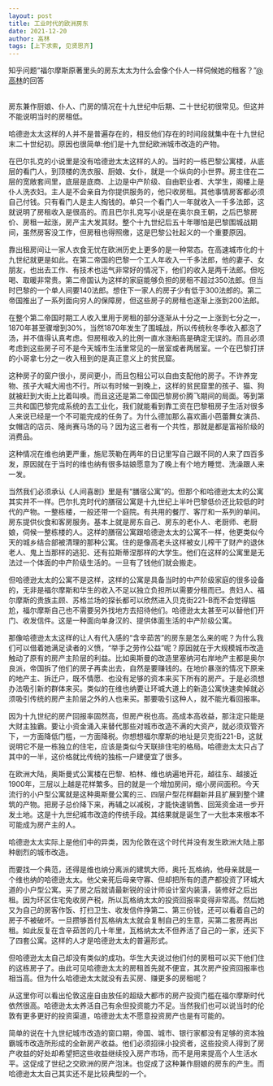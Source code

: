 ```yaml
---
layout: post
title: 工业时代的欧洲房东
date: 2021-12-20
author: 高林
tags: [上下求索, 见贤思齐]
---
```


知乎问题“福尔摩斯原著里头的房东太太为什么会像个仆人一样伺候她的租客？”[@高林](https://www.zhihu.com/question/266192012/answer/2277477705)的回答

<!--- more --->

<br/>房东兼作厨娘、仆人、门房的情况在十九世纪中后期、二十世纪初很常见。但这并不能说明当时的房租低。

哈德逊太太这样的人并不是普遍存在的，相反他们存在的时间段就集中在十九世纪末二十世纪初。原因也很简单:他们是十九世纪欧洲城市改造的产物。

在巴尔扎克的小说里是没有哈德逊太太这样的人的。当时的一栋巴黎公寓楼，从底层的看门人，到顶楼的洗衣服、厨娘、女仆，就是一个纵向的小世界。房主住在二层的宽敞套间里，底层是底商、上边是中产阶级、自由职业者、大学生，阁楼上是仆人洗衣妇。主人是不会亲自为你提供服务的，他只收房租。其他事情房客都必须自己付钱。只有看门人是主人掏钱的。单只一个看门人一年就收入一千多法郎，这就说明了房租收入是很高的。而且巴尔扎克写小说是在奥尔良王朝，之后巴黎房价、房租一起涨，房产主大发其财。整个十九世纪后五十年哪怕是巴黎围城战期间，虽然房客没工作，但房租也得照缴，这是巴黎公社起义的一个重要原因。

靠出租房间让一家人衣食无忧在欧洲历史上更多的是一种常态。在高速城市化的十九世纪就更是如此。在第二帝国的巴黎一个工人年收入一千多法郎，他的妻子、女朋友，也出去工作、有技术也运气非常好的情况下，他们的收入是两千法郎。但吃喝、取暖非常贵。第二帝国认为这样的家庭能够负担的房租不超过350法郎。但当时巴黎的一个单人间要140法郎。想住下一家人的房子少有低于300法郎的。第二帝国推出了一系列面向穷人的保障房，但这些房子的房租也逐渐上涨到200法郎。

在整个第二帝国时期工人收入里用于房租的部分逐渐从十分之一上涨到七分之一，1870年甚至骤增到30%，当然1870年发生了围城战，所以传统秋冬季收入都泡了汤，并不值得认真考虑。但房租收入的比例一直水涨船高是确定无误的。而且必须考虑到这些房子可不是今天城市生活里常见的一居室或者两居室。一个在巴黎打拼的小哥拿七分之一收入租到的是真正意义上的贫民窟。

这种房子的窗户很小，房间更小，而且包租公可以自由支配他的房子。不许养宠物、孩子大喊大闹也不行。所以有时候一到晚上，这样的贫民窟里的孩子、猫、狗就被赶到大街上比着叫唤。而且这还是第二帝国巴黎房价腾飞期间的局面。等到第三共和国巴黎完成系统的去工业化，我们就能看到靠工资在巴黎租房子生活对很多人来说已经是一个不可能完成的任务了。为什么德加那么喜欢画小芭蕾舞女演员、女帽店的店员、隆尚赛马场的马？因为这三者有一个共性，那就是都是富裕阶级的消费品。

这种情况在维也纳更严重，施尼茨勒在两年的日记里写自己跟不同的人来了四百多发，原因就在于当时的维也纳有很多姑娘愿意为了晚上有个地方睡觉、洗澡跟人来一发。

当然我们必须承认《人间喜剧》里是有“膳宿公寓”的。但那个和哈德逊太太的公寓其实并不一样。巴尔扎克时代的膳宿公寓是十九世纪上半叶巴黎低价还比较低的时代的产物。一整栋楼，一般还带一个庭院。有共用的餐厅、客厅和一系列的单间。房东提供伙食和客房服务。基本上就是房东自己、房东的老仆人、老厨师、老厨娘，伺候一整栋楼的人。这样的膳宿公寓跟哈德逊太太的公寓不一样，他更类似今天的城乡结合部被清理的那种公寓。住的是像高老头这样被女儿榨干了财产的退休老人、鬼上当那样的逃犯、还有拉斯蒂涅那样的大学生。他们在这样的公寓里是无法过一个体面的中产阶级生活的。一旦有了钱他们就会搬走。

但哈德逊太太的公寓不是这样，这样的公寓是具备当时的中产阶级家庭的很多设备的，无非是福尔摩斯和华生的收入不足以独立负担所以需要分租而已。贵妇人、福尔摩斯的贵族主顾、苏格兰场的探长都可以欣然进入贝克街221-B而不会觉得尴尬，福尔摩斯自己也不需要另外找地方去招待他们。哈德逊太太甚至可以替他们开门、收发信件。这是一种面向单身汉的、提供体面生活的中产阶级公寓。

那像哈德逊太太这样的让人有代入感的“含辛茹苦”的房东是怎么来的呢？为什么我们可以借着她满足读者的义愤，“举手之劳作公益”呢？原因就在于大规模城市改造触动了原有的房产主阶层的利益。比如奥斯曼的改造里塞纳河右岸地产主都是奥尔良派，帝国拆了他们的房子再卖出去，自然是要赚钱的。在地价暴涨的情况下原来的地产主、拆迁户，既不情愿、也没有足够的资本来买下所有的房产。于是必须想办法吸引新的群体来买。类似的在维也纳要让环城大道上的新造公寓快速卖掉就必须吸引传统的房产主阶层之外的人也来买。那要吸引这种人，就不能光看回报率。

因为十九世纪的房产回报率固然高，但房产税也高。高成本高收益，那注定只能是大财主独霸。要让小资金涌入来替代那些对城市改造不满的大资产，就必须双管齐下，一方面降低门槛，一方面降税。你想想福尔摩斯的地址是贝克街221-B，这就说明它不是一栋独立的住宅，应该是类似今天联排住宅的格局。哈德逊太太只占了其中的一半，这价格就比传统的独栋一户建便宜了很多。

在欧洲大陆，奥斯曼式公寓楼在巴黎、柏林、维也纳遍地开花，越往东、越接近1900年，三层以上越是花样繁多。目的就是一个增加房间，缩小房间面积。今天流行的小户型公寓就是这种奥斯曼公寓的三、四层户型花样翻新并且扩展到整个建筑的产物。把房子总价降下来，再辅之以减税，才能快速销售、回笼资金进一步开发土地。这是十九世纪城市改造的传统手段。其结果就是诞生了一大批本来根本不可能成为房产主的人。

哈德逊太太实际上是他们中的异类，因为伦敦在这个时代并没有发生欧洲大陆上那种剧烈的城市改造。

而要找一个典范，还得是维也纳分离派的建筑大师，奥托·瓦格纳，他母亲就是一个维也纳的哈德逊太太。他父亲死后母亲守寡、但却把所有的遗产都投资了环城大道的小户型公寓。买了房之后就请最新锐的设计师设计室内装潢，装修好之后出租。因为环区住宅免收房产税，所以瓦格纳太太的投资回报率变得非常高。然后她又为自己的房客作饭、打扫卫生、收发信件挣第二、第三份钱，还可以看着自己的房子不被破坏。一旦攒够首付瓦格纳太太就会复制自己的生意，买第二套房再出租。如此反复在含辛茹苦的几十年里，瓦格纳太太不但养活了自己的一家，还买下了四套公寓。这样的人才是哈德逊太太的普遍形式。

但哈德逊太太自己却没有类似的成功。华生大夫说过他们付的房租可以买下他们住的这栋房子了。由此可见哈德逊太太的房租首先就不便宜，其次房产投资回报率也相当高。但为什么哈德逊太太就没有去买房、赚更多的房租呢？

从这里你可以看出伦敦这座自由放任的超级大都市的房产投资门槛在福尔摩斯时代依然很高。哈德逊太太养活自己有余但投资能力不足。当然我们也可以说当时的伦敦有更多更好的投资渠道，哈德逊太太不愿意投资房产也是有可能的。

简单的说在十九世纪城市改造的窗口期，帝国、城市、银行家都没有足够的资本独霸城市改造所形成的全新房产收益。他们必须招徕小投资者，这些投资人得到了房产收益的好处却希望把这些收益继续投入房产市场，而不是用来提高个人生活水平。这促成了世纪之交欧洲的房产泡沫。也促成了这种兼作厨娘的房东的产生。而哈德逊太太自己其实还不是比较典型的一个。